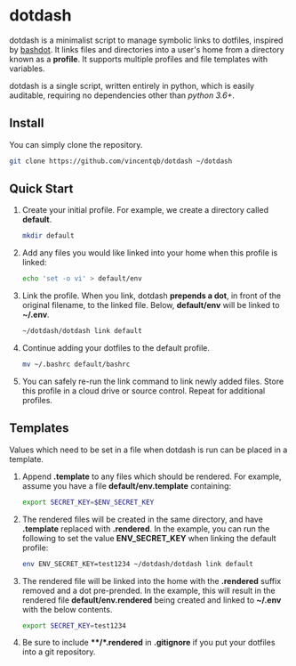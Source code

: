 # dotdash

dotdash is a minimalist script to manage symbolic links to dotfiles, inspired by [bashdot](https://github.com/bashdot/bashdot). It links files and directories into a user's home from a directory known as a **profile**. It supports multiple profiles and file templates with variables.

dotdash is a single script, written entirely in python, which is easily auditable, requiring no dependencies other than *python 3.6+*.

## Install

You can simply clone the repository.

```sh
git clone https://github.com/vincentqb/dotdash ~/dotdash
```

## Quick Start

1. Create your initial profile. For example, we create a directory called **default**.

    ```sh
    mkdir default
    ```

1. Add any files you would like linked into your home when this profile is linked:

    ```sh
    echo 'set -o vi' > default/env
    ```

1. Link the profile. When you link, dotdash **prepends a dot**, in front of the original filename, to the linked file. Below, **default/env** will be linked to **~/.env**.

    ```sh
    ~/dotdash/dotdash link default
    ```

1. Continue adding your dotfiles to the default profile.

   ```sh
   mv ~/.bashrc default/bashrc
   ```

1. You can safely re-run the link command to link newly added files. Store this profile in a cloud drive or source control. Repeat for additional profiles.

## Templates

Values which need to be set in a file when dotdash is run can be placed in a template.

1. Append **.template** to any files which should be rendered. For example, assume you have a file **default/env.template** containing:

    ```sh
    export SECRET_KEY=$ENV_SECRET_KEY
    ```

1. The rendered files will be created in the same directory, and have **.template** replaced with **.rendered**. In the example, you can run the following to set the value **ENV_SECRET_KEY** when linking the default profile:

    ```sh
    env ENV_SECRET_KEY=test1234 ~/dotdash/dotdash link default
    ```

1. The rendered file will be linked into the home with the **.rendered** suffix removed and a dot pre-prended. In the example, this will result in the rendered file **default/env.rendered** being created and linked to **~/.env** with the below contents.

    ```sh
    export SECRET_KEY=test1234
    ```

1. Be sure to include **\*\*/\*.rendered** in **.gitignore** if you put your dotfiles into a git repository.
